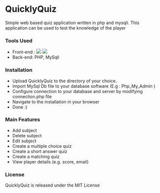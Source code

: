 # QuicklyQuiz
Simple web based quiz application written in php and mysqli. This application can be used to test the knowledge of the player

### Tools Used
- Front-end :  <img src="https://img.shields.io/badge/HTML5-E34F26?style=for-the-badge&logo=html5&logoColor=white"/> <img src="https://img.shields.io/badge/CSS3-1572B6?style=for-the-badge&logo=css3&logoColor=white"/>
- Back-end:   PHP, MySqli

### Installation
- Upload QuicklyQuiz to the directory of your choice.
- Import MySql Db file to your database software (E.g : Php_My_Admin )
- Configure connection to your database and server by modifying connection.php file
- Navigate to the installation in your browser
- Done :)

### Main Features
- Add subject
- Delete subject
- Edit subject
- Create a multiple choice quiz
- Create a short answer quiz
- Create a matching quiz
- View player details (e.g. score, email)

### License
QuicklyQuiz is released under the MIT License
